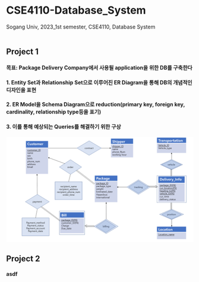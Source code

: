 # CSE4110-Database_System
Sogang Univ, 2023_1st semester, CSE4110, Database System
<br/>
<br/>

## Project 1 
#### 목표: Package Delivery Company에서 사용될 application을 위한 DB를 구축한다
#### 1. Entity Set과 Relationship Set으로 이루어진 ER Diagram을 통해 DB의 개념적인 디자인을 표현
#### 2. ER Model을 Schema Diagram으로 reduction(primary key, foreign key, cardinality, relationship type등을 표기)
#### 3. 이를 통해 예상되는 Queries를 해결하기 위한 구상
![E-R model_20180032.png](https://github.com/namkidong98/CSE4110-Database_System/blob/main/Project1/E-R%20model_20180032.png)
<br/>

## Project 2
#### asdf
